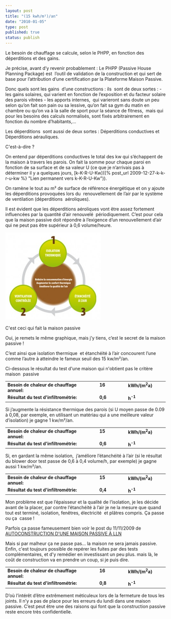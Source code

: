 ```yaml
---
layout: post
title: "(15 kwh/m²)/an"
date: "2010-01-05"
type: post
published: true
status: publish
---
```


Le besoin de chauffage se calcule, selon le PHPP, en fonction des déperditions et des gains.

Je précise, avant d’y revenir probablement : Le PHPP (Passive House Planning Package) est  l’outil de validation de la construction et qui sert de base pour l’attribution d’une certification par la Plateforme Maison Passive.

Donc quels sont les gains  d’une constructions : ils  sont de deux sortes : - les gains solaires, qui varient en fonction de l’exposition et du facteur solaire des parois vitrées - les apports internes,  qui varieront sans doute un peu selon qu’on fait son pain ou sa lessive, qu’on fait sa gym du matin en chambre ou qu’on va à la salle de sport pour la séance de fitness,  mais qui pour les besoins des calculs normalisés, sont fixés arbitrairement en fonction du nombre d’habitants,…

Les déperditions  sont aussi de deux sortes : Déperditions conductives et  Déperditions aérauliques.

C'est-à-dire ?

On entend par déperditions conductives le total des kw qui s’échappent de la maison à travers les parois. On fait la somme pour chaque paroi en fonction de sa surface et de sa valeur U (ce que je n’arrivais pas à déterminer il y a quelques jours, [k-K-R-U-Kw]({% post_url 2009-12-27-k-k-r-u-kw %} "Lien permanent vers k-K-R-U-Kw")).

On ramène le tout au m² de surface de référence énergétique et on y ajoute les déperditions provoquées lors du  renouvellement de l’air par le système de ventilation (déperditions  aéroliques).

Il est évident que les déperditions aéroliques vont être assez fortement influencées par la quantité d’air renouvelé  périodiquement. C’est pour cela que la maison passive doit répondre à l’exigence d’un renouvellement d’air qui ne peut pas être supérieur à 0,6 volume/heure.

[![C'est ceci qui fait la maison passive](/images/2010/01/La-Maison-Passive-1-300x274.jpg "La-Maison-Passive-1")](/images/2009/12/La-Maison-Passive-1.jpg)

C'est ceci qui fait la maison passive

Oui, je remets le même graphique, mais j’y tiens, c’est le secret de la maison passive !

C’est ainsi que isolation thermique  et étanchéité à l’air concourent l’une comme l’autre à atteindre le fameux seuil des 15 kw/m²/an.

Ci-dessous le résultat du test d'une maison qui n'obtient pas le critère maison  passive

<table style="text-align: left;" border="0" cellspacing="0" cellpadding="0"><tbody><tr><td width="388" valign="top"><strong>Besoin de chaleur de chauffage annuel:</strong></td><td width="18" valign="top"></td><td width="127" valign="top"><strong>16</strong></td><td width="81" valign="top"><strong>kWh/(m<sup>2</sup>a)</strong></td><td width="36" valign="top"><strong></strong></td></tr><tr><td width="388" valign="top"><strong>Résultat du test d'infiltrométrie:</strong></td><td width="18" valign="top"></td><td width="127" valign="top"><strong>0,6</strong></td><td width="81" valign="top"><strong>h<sup>-1</sup></strong></td><td width="36" valign="top"><strong></strong></td></tr></tbody></table>

Si j’augmente la résistance thermique des parois (si U moyen passe de 0.09 à 0,08, par exemple, en utilisant un matériau qui a une meilleure valeur d’isolation) je gagne 1 kw/m²/an.

<table style="text-align: left;" border="0" cellspacing="0" cellpadding="0"><tbody><tr><td width="388" valign="top"><strong>Besoin de chaleur de chauffage annuel:</strong></td><td width="18" valign="top"></td><td width="127" valign="top"><strong>15</strong></td><td width="93" valign="top"><strong>kWh/(m<sup>2</sup>a)</strong></td><td width="24" valign="top"><strong></strong></td></tr><tr><td width="388" valign="top"><strong>Résultat du test d'infiltrométrie:</strong></td><td width="18" valign="top"></td><td width="127" valign="top"><strong>0,6</strong></td><td width="93" valign="top"><strong>h<sup>-1</sup></strong></td><td width="24" valign="top"><strong></strong></td></tr></tbody></table>

Si, en gardant la même isolation,  j’améliore l’étanchéité à l’air (si le résultat du blower door test passe de 0,6 à 0,4 volume/h, par exemple) je gagne aussi 1 kw/m²/an.

<table style="text-align: left;" border="0" cellspacing="0" cellpadding="0"><tbody><tr><td width="388" valign="top"><strong>Besoin de chaleur de chauffage annuel:</strong></td><td width="18" valign="top"></td><td width="127" valign="top"><strong>15</strong></td><td width="105" valign="top"><strong>kWh/(m<sup>2</sup>a)</strong></td><td width="12" valign="top"><strong></strong></td></tr><tr><td width="388" valign="top"><strong>Résultat du test d'infiltrométrie:</strong></td><td width="18" valign="top"></td><td width="127" valign="top"><strong>0,4</strong></td><td width="105" valign="top"><strong>h<sup>-1</sup></strong></td><td width="12" valign="top"><strong></strong></td></tr></tbody></table>

Mon problème est que l’épaisseur et la qualité de l’isolation, je les décide avant de la placer, par contre l’étanchéité à l’air je ne la mesure que quand tout est terminé, isolation, fenêtres, électricité  et plâtres compris. Ça passe ou ça  casse !

Parfois ça passe fameusement bien voir le post du 11/11/2009 de [AUTOCONSTRUCTION D'UNE MAISON PASSIVE À LLN](http://lln-maison-passive.skynetblogs.be/)

Mais si par malheur ça ne passe pas... la maison ne sera jamais passive. Enfin, c'est toujours possible de repérer les fuites par des tests complémentaires, et d'y remédier en investissant un peu plus. mais là, le coût de construction va en prendre un coup, si je puis dire.

<table style="text-align: left;" border="0" cellspacing="0" cellpadding="0"><tbody><tr><td width="388" valign="top"><strong>Besoin de chaleur de chauffage annuel:</strong></td><td width="18" valign="top"></td><td width="127" valign="top"><strong>16</strong></td><td width="93" valign="top"><strong>kWh/(m<sup>2</sup>a)</strong></td><td width="24" valign="top"><strong></strong></td></tr><tr><td width="388" valign="top"><strong>Résultat du test d'infiltrométrie:</strong></td><td width="18" valign="top"></td><td width="127" valign="top"><strong>0,8</strong></td><td width="93" valign="top"><strong>h<sup>-1</sup></strong></td><td width="24" valign="top"><strong></strong></td></tr></tbody></table>

D’où l’intérêt d’être extrêmement méticuleux lors de la fermeture de tous les joints. Il n’y a pas de place pour les erreurs du lundi dans une maison passive. C’est peut être une des raisons qui font que la construction passive reste encore très confidentielle.
